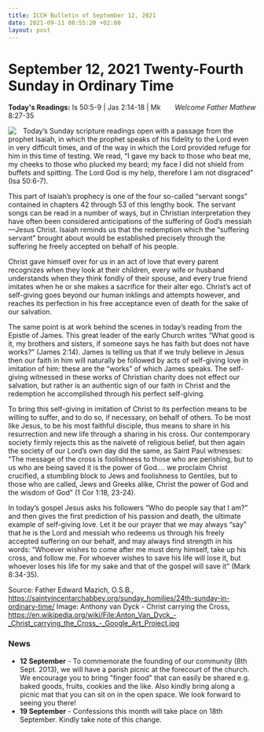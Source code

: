 ```yaml
---
title: ICCH Bulletin of September 12, 2021
date: 2021-09-11 08:55:20 +02:00
layout: post
---
```


# September 12, 2021 Twenty-Fourth Sunday in Ordinary Time
<span style="float: right"><em>Welcome Father Mathew</em></span>
**Today's Readings:** Is 50:5-9 | Jas 2:14-18 | Mk 8:27-35


<img style="float: left; margin-right: 1em;" src="https://upload.wikimedia.org/wikipedia/commons/thumb/8/82/Anton_Van_Dyck_-_Christ_carrying_the_Cross_-_Google_Art_Project.jpg/377px-Anton_Van_Dyck_-_Christ_carrying_the_Cross_-_Google_Art_Project.jpg">

Today’s Sunday scripture readings open with a passage from the prophet Isaiah, in which the prophet speaks of his fidelity to the Lord even in very difficult times, and of the way in which the Lord provided refuge for him in this time of testing. We read, “I gave my back to those who beat me, my cheeks to those who plucked my beard; my face I did not shield from buffets and spitting. The Lord God is my help, therefore I am not disgraced” (Isa 50:6-7).

This part of Isaiah’s prophecy is one of the four so-called “servant songs” contained in chapters 42 through 53 of this lengthy book. The servant songs can be read in a number of ways, but in Christian interpretation they have often been considered anticipations of the suffering of God’s messiah—Jesus Christ. Isaiah reminds us that the redemption which the “suffering servant” brought about would be established precisely through the suffering he freely accepted on behalf of his people.

Christ gave himself over for us in an act of love that every parent recognizes when they look at their children, every wife or husband understands when they think fondly of their spouse, and every true friend imitates when he or she makes a sacrifice for their alter ego. Christ’s act of self-giving goes beyond our human inklings and attempts however, and reaches its perfection in his free acceptance even of death for the sake of our salvation.

The same point is at work behind the scenes in today’s reading from the Epistle of James. This great leader of the early Church writes “What good is it, my brothers and sisters, if someone says he has faith but does not have works?” (James 2:14). James is telling us that if we truly believe in Jesus then our faith in him will naturally be followed by acts of self-giving love in imitation of him: these are the “works” of which James speaks. The self-giving witnessed in these works of Christian charity does not effect our salvation, but rather is an authentic sign of our faith in Christ and the redemption he accomplished through his perfect self-giving.

To bring this self-giving in imitation of Christ to its perfection means to be willing to suffer, and to do so, if necessary, on behalf of others. To be most like Jesus, to be his most faithful disciple, thus means to share in his resurrection and new life through a sharing in his cross. Our contemporary society firmly rejects this as the naiveté of religious belief, but then again the society of our Lord’s own day did the same, as Saint Paul witnesses: “The message of the cross is foolishness to those who are perishing, but to us who are being saved it is the power of God…. we proclaim Christ crucified, a stumbling block to Jews and foolishness to Gentiles, but to those who are called, Jews and Greeks alike, Christ the power of God and the wisdom of God” (1 Cor 1:18, 23-24).

In today’s gospel Jesus asks his followers “Who do people say that I am?” and then gives the first prediction of his passion and death, the ultimate example of self-giving love. Let it be our prayer that we may always “say” that he is the Lord and messiah who redeems us through his freely accepted suffering on our behalf, and may always find strength in his words: “Whoever wishes to come after me must deny himself, take up his cross, and follow me. For whoever wishes to save his life will lose it, but whoever loses his life for my sake and that of the gospel will save it” (Mark 8:34-35).

Source: Father Edward Mazich, O.S.B., https://saintvincentarchabbey.org/sunday_homilies/24th-sunday-in-ordinary-time/
Image: Anthony van Dyck - Christ carrying the Cross, https://en.wikipedia.org/wiki/File:Anton_Van_Dyck_-_Christ_carrying_the_Cross_-_Google_Art_Project.jpg

### News 

* **12 September** - To commemorate the founding of our community (8th Sept. 2013), we will have a parish picnic at the forecourt of the church. We encourage you to bring "finger food" that can easily be shared e.g. baked goods, fruits, cookies and the like. Also kindly bring along a picnic mat that you can sit on in the open space. We look forward to seeing you there!
* **19 September** - Confessions this month will take place on 18th September. Kindly take note of this change.
